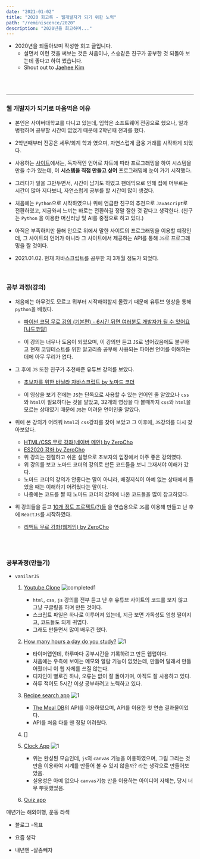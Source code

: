 ```yaml
---
date: "2021-01-02"
title: "2020 회고록 - 웹개발자가 되기 위한 노력"
path: "/reminiscence/2020"
description: "2020년을 회고하며..."
---
```


- 2020년을 되돌아보며 작성한 회고 글입니다.
    - 살면서 이런 것을 써보는 것은 처음이나, 스승같은 친구가 공부한 것 되돌아 보는데 좋다고 하여 썼습니다.
    - Shout out to [Jaehee Kim](https://github.com/JaeHeee)
    <br/>
    <br/>
    <br/>

---

### 웹 개발자가 되기로 마음먹은 이유
- 본인은 사이버대학교를 다니고 있는데, 입학은 소프트웨어 전공으로 했으나, 일과 병행하며 공부할 시간이 없었기 때문에 2학년때 전과를 했다.  

- 2학년때부터 전공은 세무/회계 학과 였으며, 자연스럽게 금융 거래를 시작하게 되었다.

- 사용하는 [사이트](https://www.tradingview.com)에서는, 독자적인 언어로 차트에 따라 프로그래밍을 하여 시스템을 만들 수가 있는데, 이 __시스템을 직접 만들고 싶어__ 프로그래밍에 눈이 가기 시작했다.
    
- 그러다가 일을 그만두면서, 시간이 남기도 하였고 팬데믹으로 인해 집에 머무르는 시간이 많아 지다보니, 자연스럽게 공부를 할 시간이 많이 생겼다.

- 처음에는 `Python`으로 시작하였으나 위에 언급한 친구의 추천으로 `Javascript`로 전환하였고, 지금와서 느끼는 바로는 전환하길 정말 잘한 것 같다고 생각한다. (친구는 `Python` 을 이용한 머신러닝 및 AI를 중점으로 하고 있다.)

- 아직은 부족하지만 올해 안으로 위에서 말한 사이트의 프로그래밍을 이용할 예정인데, 그 사이트의 언어가 아니라 그 사이트에서 제공하는 API를 통해 `JS`로 프로그래밍을 짤 것이다.

- 2021.01.02. 현재 자바스크립트를 공부한 지 3개월 정도가 되었다.
    <br/>
    <br/>
    <br/>
    
### 공부 과정(강의)
- 처음에는 아무것도 모르고 뭐부터 시작해야할지 몰랐기 때문에 유튜브 영상을 통해 `python`을 배웠다.
    - [파이썬 코딩 무료 강의 (기본편) - 6시간 뒤면 여러분도 개발자가 될 수 있어요 [나도코딩]](https://www.youtube.com/watch?v=kWiCuklohdY&ab_channel=%EB%82%98%EB%8F%84%EC%BD%94%EB%94%A9)

    - 이 강의는 너무나 도움이 되었으며, 이 강의만 듣고 `JS`로 넘어갔음에도 불구하고 현재 코딩테스트를 위한 알고리즘 공부에 사용되는 파이썬 언어를 이해하는 데에 아무 무리가 없다.

- 그 후에 `JS` 또한 친구가 추천해준 유튜브 강의를 보았다.
    - [초보자를 위한 바닐라 자바스크립트 by 노마드 코더](https://www.youtube.com/watch?v=wUHncG3VwPw&list=PLLUCyU7SBaR7tOMe-ySJ5Uu1UlEBznxTr&ab_channel=%EB%85%B8%EB%A7%88%EB%93%9C%EC%BD%94%EB%8D%94NomadCoders)
    
    - 이 영상을 보기 전에는 `JS`는 단독으로 사용할 수 있는 언어인 줄 알았으나 `css`와 `html`이 필요하다는 것을 알았고, 32개의 영상을 다 볼때까지 `css`와 `html`을 모르는 상태였기 때문에 `JS`는 어려운 언어인줄 알았다.
    
- 위에 본 강의가 어려워 `html`과 `css`강좌를 찾아 보았고 그 이후에, `JS`강의를 다시 찾아보았다.
    - [HTML/CSS 무료 강좌(네이버 메인) by ZeroCho](https://www.youtube.com/watch?v=ohpjJNal2lk&list=PLcqDmjxt30Rsb8Zpgbemt-NaCOjr2WIUj&ab_channel=ZeroChoTV)
    - [ES2020 강좌 by ZeroCho](https://www.youtube.com/watch?v=q3RDTYLIzxo&list=PLcqDmjxt30RuMjo2hbuUmc1xzPoEGnLdz&ab_channel=ZeroChoTV)
    - 위 강의는 친절하고 쉬운 설명으로 초보자의 입장에서 아주 좋은 강의였다.
    - 위 강의를 보고 노마드 코더의 강의로 만든 코드들을 보니 그재서야 이해가 갔다.
    - 노마드 코더의 강의가 안좋다는 말이 아니라, 배경지식이 아예 없는 상태에서 들었을 때는 이해하기 어려웠다는 말이다. 
    - 나중에는 코드를 짤 때 노마드 코더의 강의에 나온 코드들을 많이 참고하였다.

- 위 강의들을 듣고 [10개 정도 프로젝트(?)들](###공부과정(만들기)) 을 연습용으로 `JS`를 이용해 만들고 난 후에 `ReactJs`를 시작하였다.
    - [리액트 무료 강좌(웹게임) by ZeroCho](https://www.youtube.com/watch?v=V3QsSrldHqI&list=PLcqDmjxt30RtqbStQqk-eYMK8N-1SYIFn&ab_channel=ZeroChoTV)
    <br/>
    <br/>
    <br/>

### 공부과정(만들기)
- `vanilarJS`
    1. [Youtube Clone](https://github.com/Ho-s/Youtube-clone-coding)
    ![completed1](https://user-images.githubusercontent.com/71132893/103454570-cb504c80-4d28-11eb-9abd-e91e0d9381e5.PNG)
        - `html`, `css`, `js` 강의를 전부 듣고 난 후 유튜브 사이트의 코드를 보지 않고 그냥 구글링을 하며 만든 것이다.
        - 스크립트 파일은 하나로 이루어져 있는데, 지금 보면 가독성도 엄청 떨이지고, 코드들도 되게 귀엽다.
        - 그래도 만들면서 많이 배우긴 했다.
        

    1. [How many hours a day do you study?](https://github.com/Ho-s/How-many-hours-a-day-do-you-study)
    ![1](https://user-images.githubusercontent.com/71132893/103454600-11a5ab80-4d29-11eb-8d8a-d4b4ba25f345.PNG)
        - 타이머앱인데, 하루마다 공부시간을 기록하려고 만든 웹앱이다.
        - 처음에는 우측에 보이는 메모와 알람 기능이 없었는데, 만들어 달래서 만들어줬더니 이 웹 자체를 쓰질 않는다.
        - 디자인이 별로긴 하나, 오류는 없이 잘 돌아가며, 아직도 잘 사용하고 있다.
        - 하루 적어도 5시간 이상 공부하려고 노력하고 있다.
    
    1. [Recipe search app](https://github.com/Ho-s/Recipe-app)
    ![1](https://user-images.githubusercontent.com/71132893/103454757-7a415800-4d2a-11eb-8c28-b0135d3f856a.PNG)
        - [The Meal DB](https://themealdb.com/)의 API를 이용하였으며, API를 이용한 첫 연습 결과물이었다.
        - API를 처음 다룰 땐 정말 어려웠다.

    1. [] 

    1. [Clock App](https://github.com/Ho-s/Clock-App)
        ![1](https://user-images.githubusercontent.com/71132893/103454804-d310f080-4d2a-11eb-9e7d-f3c901451ef4.PNG)
        - 위는 완성된 모습인데,  `js`의 `canvas` 기능을 이용하였으며, 그림 그리는 것만을 이용하여 시계를 만들어 볼 수 있지 않을까? 라는 생각으로 만들어보았음.
        - 실용성은 아예 없으나 `canvas`기능 만을 이용하는 아이디어 자체는, 당시 너무 뿌듯했었음.

    



    1. [Quiz app](https://github.com/Ho-s/Quiz-app)



매년가는 해외여행, 운동
 라섹







- 블로그
 -목표

- 요즘 생각
- 내년엔
 -살좀빼자